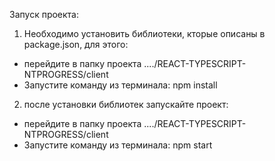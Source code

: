 Запуск проекта:

1) Необходимо установить библиотеки, кторые описаны в package.json, для этого:
- перейдите в папку проекта ..../REACT-TYPESCRIPT-NTPROGRESS/client
- Запустите команду из терминала: npm install

2) после установки библиотек запускайте проект:
- перейдите в папку проекта ..../REACT-TYPESCRIPT-NTPROGRESS/client
- Запустите команду из терминала: npm start
